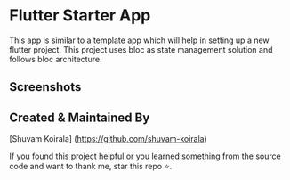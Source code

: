 # Flutter Starter App

This app is similar to a template app which will help in setting up a new flutter project. This project uses bloc as state management solution and follows bloc architecture.
## Screenshots
## Created & Maintained By
  [Shuvam Koirala] (https://github.com/shuvam-koirala)

If you found this project helpful or you learned something from the source code and want to thank me, star this repo ⭐.
